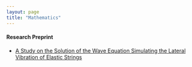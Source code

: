```yaml
---
layout: page
title: "Mathematics"
---
```


#### Research Preprint

* [A Study on the Solution of the Wave Equation Simulating the Lateral Vibration of Elastic Strings](/bibliotheca/mathematics/PDE-research-2023.pdf)

